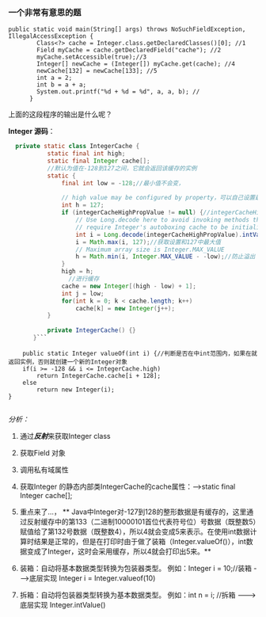 ### 一个非常有意思的题
```
public static void main(String[] args) throws NoSuchFieldException, IllegalAccessException {
        Class<?> cache = Integer.class.getDeclaredClasses()[0]; //1
        Field myCache = cache.getDeclaredField("cache"); //2
        myCache.setAccessible(true);//3
        Integer[] newCache = (Integer[]) myCache.get(cache); //4
        newCache[132] = newCache[133]; //5
        int a = 2;
        int b = a + a;
        System.out.printf("%d + %d = %d", a, a, b); //
      }
```
 上面的这段程序的输出是什么呢？
 
 **Integer 源码**：
 ```java
   private static class IntegerCache {
            static final int high;
            static final Integer cache[];
            //默认为值在-128到127之间，它就会返回该缓存的实例
            static {
                final int low = -128;//最小值不会变，
    
                // high value may be configured by property，可以自己设置最大值
                int h = 127;
                if (integerCacheHighPropValue != null) {//integerCacheHighPropValue如何设置的最大值不为空，实现拆箱
                    // Use Long.decode here to avoid invoking methods that
                    // require Integer's autoboxing cache to be initialized
                    int i = Long.decode(integerCacheHighPropValue).intValue();//拆箱
                    i = Math.max(i, 127);//获取设置和127中最大值
                    // Maximum array size is Integer.MAX_VALUE
                    h = Math.min(i, Integer.MAX_VALUE - -low);//防止溢出
                }
                high = h;
                  //进行缓存
                cache = new Integer[(high - low) + 1];
                int j = low;
                for(int k = 0; k < cache.length; k++)
                    cache[k] = new Integer(j++);
            }
    
            private IntegerCache() {}
        }```
```
        
        public static Integer valueOf(int i) {//判断是否在中int范围内，如果在就返回实例，否则就创建一个新的Integer对象
        if(i >= -128 && i <= IntegerCache.high)
            return IntegerCache.cache[i + 128];
        else
            return new Integer(i);
    }
```
```
 *分析：*
                
1. 通过***反射***来获取Integer class
2. 获取Field 对象
3. 调用私有域属性
4. 获取Integer 的静态内部类IntegerCache的cache属性：-->static final Integer cache[];
5. 重点来了...，
   ** Java中Integer对-127到128的整形数据是有缓存的，这里通过反射缓存中的第133（二进制10000101首位代表符号位）号数据（既整数5）赋值给了第132号数据（既整数4），所以4就会变成5来表示。在使用int数据计算时结果是正常的，但是在打印时由于做了装箱（Integer.valueOf()），int数据变成了Integer，这时会采用缓存，所以4就会打印出5来。**
    
6. 装箱：自动将基本数据类型转换为包装器类型。 例如：Integer i = 10;//装箱 --->底层实现 Integer i = Integer.valueof(10)
7. 拆箱：自动将包装器类型转换为基本数据类型。 例如：int n = i; //拆箱 --->底层实现 Integer.intValue()
